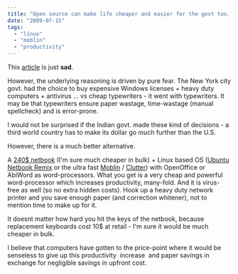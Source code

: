 ```yaml
---
title: "Open source can make life cheaper and easier for the govt too..."
date: "2009-07-15"
tags: 
  - "linux"
  - "moblin"
  - "productivity"
---
```


This [article](http://www.engadget.com/2009/07/14/nyc-keeps-ahead-of-the-curve-invests-1-million-into-typewriter/) is just **sad**.

However, the underlying reasoning is driven by pure fear. The New York city govt. had the choice to buy expensive Windows licenses + heavy duty computers + antivirus ... vs cheap typewriters - it went with typewriters. It may be that typewriters ensure paper wastage, time-wastage (manual spellcheck) and is error-prone.

I would not be surprised if the Indian govt. made these kind of decisions - a third world country has to make its dollar go much further than the U.S.

However, there is a much better alternative.

A [240$ netbook](http://www.pmptoday.com/2009/06/25/coby-nb-pc1022-the-cheapest-10-inch-netbook-at-240/) (I'm sure much cheaper in bulk) + Linux based OS ([Ubuntu Netbook Remix](http://www.canonical.com/netbooks) or the ultra fast [Moblin](http://en.wikipedia.org/wiki/Moblin) / [Clutter](http://www.youtube.com/watch?v=QFJaDy6ySbU)) with OpenOffice or AbiWord as word-processors. What you get is a very cheap and powerful word-processor which increases productivity, many-fold. And it is virus-free as well (so no extra hidden costs). Hook up a heavy duty network printer and you save enough paper (and correction whitener), not to mention time to make up for it.

It doesnt matter how hard you hit the keys of the netbook, because replacement keyboards cost 10$ at retail - I'm sure it would be much cheaper in bulk.

I believe that computers have gotten to the price-point where it would be senseless to give up this productivity  increase  and paper savings in exchange for negligible savings in upfront cost.
